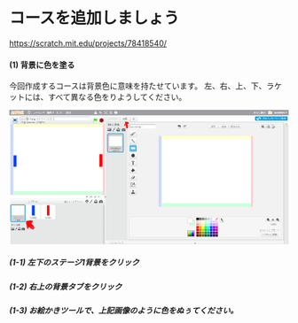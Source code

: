# コースを追加しましょう
https://scratch.mit.edu/projects/78418540/

#### (1) 背景に色を塗る
今回作成するコースは背景色に意味を持たせています。
左、右、上、下、ラケットには、すべて異なる色をりようしてください。

![](background_001a.png)

##### (1-1) 左下のステージ1背景をクリック
##### (1-2) 右上の背景タブをクリック
##### (1-3) お絵かきツールで、上記画像のように色をぬぅてください。
